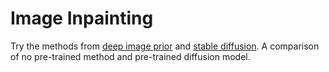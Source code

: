 # Image Inpainting

Try the methods from [deep image prior](https://openaccess.thecvf.com/content_cvpr_2018/html/Ulyanov_Deep_Image_Prior_CVPR_2018_paper.html) and [stable diffusion](https://huggingface.co/docs/diffusers/using-diffusers/sdxl#refine-image-quality). A comparison of no pre-trained method and pre-trained diffusion model. 
